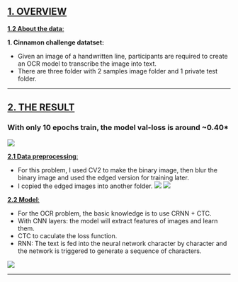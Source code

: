
## [ 1. OVERVIEW ]()

[ **1.2 About the data**: ]() 

**1. Cinnamon challenge datatset:**  
- Given an image of a handwritten line, participants are required to create an OCR model to transcribe the image into text.
- There are three folder with 2 samples image folder and 1 private test folder.

---
## [ 2. THE RESULT ]()

### With only 10 epochs train, the model val-loss is around ~0.40*
![](https://i.imgur.com/Wfo8vOd.png)

[ **2.1 Data preprocessing**: ]() 
- For this problem, I used CV2 to make the binary image, then blur the binary image and used the edged version for training later.
- I copied the edged images into another folder.
![](https://i.imgur.com/0SabmiB.png)
![](https://i.imgur.com/6hJyD7n.png)

[ **2.2 Model**: ]() 
- For the OCR problem, the basic knowledge is to use CRNN + CTC.
- With CNN layers: the model will extract features of images and learn them.
- CTC to caculate the loss function.
- RNN: The text is fed into the neural network character by character and the network is triggered to generate a sequence of characters.

![](https://i.imgur.com/KhzrHmo.png)

---




